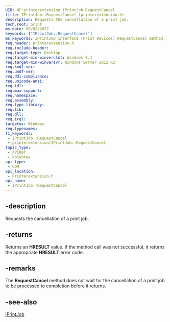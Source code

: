 ```yaml
---
UID: NF:printerextension.IPrintJob.RequestCancel
title: IPrintJob::RequestCancel (printerextension.h)
description: Requests the cancellation of a print job.
tech.root: print
ms.date: 08/02/2022
keywords: ["IPrintJob::RequestCancel"]
ms.keywords: IPrintJob interface [Print Devices],RequestCancel method, IPrintJob.RequestCancel, IPrintJob::RequestCancel, RequestCancel, RequestCancel method [Print Devices], RequestCancel method [Print Devices],IPrintJob interface, print.iprintjob_requestcancel, printerextension/IPrintJob::RequestCancel
req.header: printerextension.h
req.include-header: 
req.target-type: Desktop
req.target-min-winverclnt: Windows 8.1
req.target-min-winversvr: Windows Server 2012 R2
req.kmdf-ver: 
req.umdf-ver: 
req.ddi-compliance: 
req.unicode-ansi: 
req.idl: 
req.max-support: 
req.namespace: 
req.assembly: 
req.type-library: 
req.lib: 
req.dll: 
req.irql: 
targetos: Windows
req.typenames: 
f1_keywords:
 - IPrintJob::RequestCancel
 - printerextension/IPrintJob::RequestCancel
topic_type:
 - APIRef
 - kbSyntax
api_type:
 - COM
api_location:
 - Printerextension.h
api_name:
 - IPrintJob::RequestCancel
---
```


## -description

Requests the cancellation of a print job.

## -returns

Returns an **HRESULT** value. If the method call was not successful, it returns the appropriate **HRESULT** error code.

## -remarks

The **RequestCancel** method does not wait for the cancellation of a print job to be processed to completion before it returns.

## -see-also

[IPrintJob](/windows-hardware/drivers/ddi/printerextension/nn-printerextension-iprintjob)
